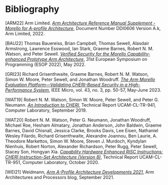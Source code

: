 # Bibliography

<a name="ARM22"></a>
[ARM22]
Arm Limited.
[*Arm Architecture Reference Manual Supplement - Morello for A-profile
Architecture*](https://developer.arm.com/documentation/ddi0606/latest),
Document Number DDI0606 Version A.k, Arm Limited, 2022.

<a name="BAU22"></a>
[BAU22]
Thomas Bauereiss, Brian Campbell, Thomas Sewell, Alasdair Armstrong,
Lawrence Esswood, Ian Stark, Graeme Barnes, Robert N. M. Watson, and
Peter Sewell.
[*Verified Security for the Morello Capability-enhanced Prototype Arm
Architecture*](http://www.cl.cam.ac.uk/~pes20/morello-proofs-esop2022.pdf),
31st European Symposium on Programming (ESOP 2022), May 2022.

<a name="GRI23"></a>
[GRI23]
Richard Grisenthwaite, Graeme Barnes, Robert N. M. Watson, Simon W. Moore,
Peter Sewell, and Jonathan Woodruff.
[*The Arm Morello Evaluation Platform—Validating CHERI-Based Security in a
High-Performance
System*](https://developer.arm.com/documentation/ddi0606/latest), IEEE Micro,
vol. 43, no. 3, pp. 50-57, May-June 2023.

<a name="WAT19"></a>
[WAT19]
Robert N. M. Watson, Simon W. Moore, Peter Sewell, and Peter G. Neumann.
[*An Introduction to
CHERI*](https://www.cl.cam.ac.uk/techreports/UCAM-CL-TR-941.pdf),
Technical Report UCAM-CL-TR-941, Computer Laboratory, September 2019.

<a name="WAT20"></a>
[WAT20]
Robert N. M. Watson, Peter G. Neumann, Jonathan Woodruff, Michael Roe,
Hesham Almatary, Jonathan Anderson, John Baldwin, Graeme Barnes,
David Chisnall, Jessica Clarke, Brooks Davis, Lee Eisen,
Nathaniel Wesley Filardo, Richard Grisenthwaite, Alexandre Joannou,
Ben Laurie, A. Theodore Markettos, Simon W. Moore, Steven J. Murdoch,
Kyndylan Nienhuis, Robert Norton, Alexander Richardson, Peter Rugg,
Peter Sewell, Stacey Son, Hongyan Xia.
[*Capability Hardware Enhanced RISC Instructions: CHERI Instruction-Set
Architecture (Version
8)*](https://www.cl.cam.ac.uk/techreports/UCAM-CL-TR-951.pdf),
Technical Report UCAM-CL-TR-951, Computer Laboratory, October 2020.

<a name="WEI21"></a>
[WEI21]
Weidmann,
[*Arm A-Profile Architecture Developments 2021*](https://community.arm.com/arm-community-blogs/b/architectures-and-processors-blog/posts/arm-a-profile-architecture-developments-2021),
Arm Architectures and Processors blog, September 2021.
